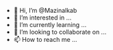 - 👋 Hi, I’m @Mazinalkab
- 👀 I’m interested in ...
- 🌱 I’m currently learning ...
- 💞️ I’m looking to collaborate on ...
- 📫 How to reach me ...

<!---
Mazinalkab/Mazinalkab is a ✨ special ✨ repository because its `README.md` (this file) appears on your GitHub profile.
You can click the Preview link to take a look at your changes.
--->
